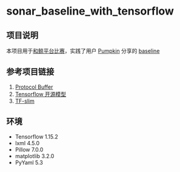 # sonar_baseline_with_tensorflow
## 项目说明
本项目用于[和鲸平台比赛](https://www.kesci.com/home/competition/5e535a612537a0002ca864ac)，实践了用户 [Pumpkin](https://www.kesci.com/home/user/profile/5da7e869048089002c7d2f58) 分享的 [baseline](https://www.kesci.com/home/project/5e6331644b7a30002c98895e)

## 参考项目链接
1. [Protocol Buffer](https://github.com/protocolbuffers/protobuf.git) 
2. [Tensorflow 开源模型](https://github.com/tensorflow/models.git)
3. [TF-slim](https://github.com/google-research/tf-slim.git)

## 环境
- Tensorflow 1.15.2
- lxml 4.5.0
- Pillow 7.0.0
- matplotlib 3.2.0
- PyYaml 5.3